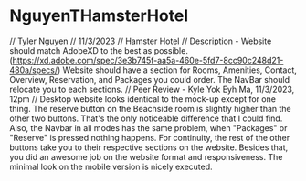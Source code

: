 # NguyenTHamsterHotel
// Tyler Nguyen
// 11/3/2023
// Hamster Hotel
// Description - Website should match AdobeXD to the best as possible.(https://xd.adobe.com/spec/3e3b745f-aa5a-460e-5fd7-8cc90c248d21-480a/specs/) Website should have a section for Rooms, Amenities, Contact, Overview, Reservation, and Packages you could order. The NavBar should relocate you to each sections. 
// Peer Review - Kyle Yok Eyh Ma, 11/3/2023, 12pm
// Desktop website looks identical to the mock-up except for one thing. The reserve button on the Beachside room is slightly higher than the other two buttons. That's the only noticeable difference that I could find. Also, the Navbar in all modes has the same problem, when "Packages" or "Reserve" is pressed nothing happens. For continuity, the rest of the other buttons take you to their respective sections on the website. Besides that, you did an awesome job on the website format and responsiveness. The minimal look on the mobile version is nicely executed.  
